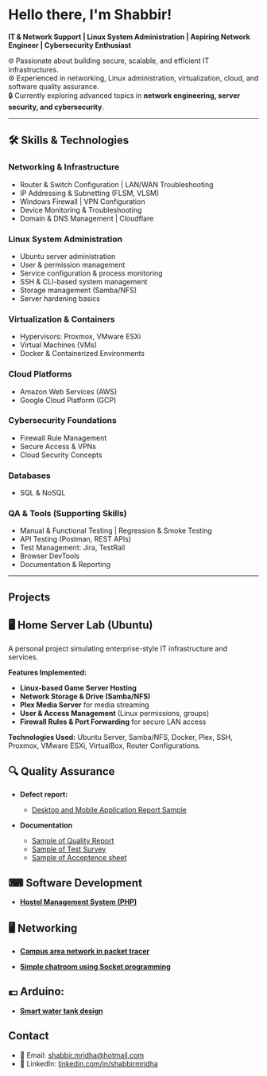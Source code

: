 <h1>Hello there, I'm Shabbir! </h1>

**IT & Network Support | Linux System Administration | Aspiring Network Engineer | Cybersecurity Enthusiast**  

🌐 Passionate about building secure, scalable, and efficient IT infrastructures.  
⚙️ Experienced in networking, Linux administration, virtualization, cloud, and software quality assurance.  
🔒 Currently exploring advanced topics in **network engineering, server security, and cybersecurity**.  

---

## 🛠️ Skills & Technologies  

### Networking & Infrastructure  
- Router & Switch Configuration | LAN/WAN Troubleshooting  
- IP Addressing & Subnetting (FLSM, VLSM)  
- Windows Firewall | VPN Configuration  
- Device Monitoring & Troubleshooting  
- Domain & DNS Management | Cloudflare  

### Linux System Administration  
- Ubuntu server administration  
- User & permission management  
- Service configuration & process monitoring  
- SSH & CLI-based system management  
- Storage management (Samba/NFS)  
- Server hardening basics  

### Virtualization & Containers  
- Hypervisors: Proxmox, VMware ESXi 
- Virtual Machines (VMs)  
- Docker & Containerized Environments  

### Cloud Platforms  
- Amazon Web Services (AWS)  
- Google Cloud Platform (GCP)  

### Cybersecurity Foundations  
- Firewall Rule Management  
- Secure Access & VPNs  
- Cloud Security Concepts  

### Databases  
- SQL & NoSQL  

### QA & Tools (Supporting Skills)  
- Manual & Functional Testing | Regression & Smoke Testing  
- API Testing (Postman, REST APIs)  
- Test Management: Jira, TestRail  
- Browser DevTools  
- Documentation & Reporting  
---

## Projects  
<h2>🖥 Home Server Lab (Ubuntu) </h2>
A personal project simulating enterprise-style IT infrastructure and services.  

**Features Implemented:**  
- **Linux-based Game Server Hosting**  
- **Network Storage & Drive (Samba/NFS)**  
- **Plex Media Server** for media streaming  
- **User & Access Management** (Linux permissions, groups)  
- **Firewall Rules & Port Forwarding** for secure LAN access  

**Technologies Used:** Ubuntu Server, Samba/NFS, Docker, Plex, SSH, Proxmox, VMware ESXi, VirtualBox, Router Configurations.  

<h2>🔍 Quality Assurance</h2>

- <b>Defect report:</b>
  - [Desktop and Mobile Application Report Sample](https://github.com/MrShabbir01/Bug-reports-in-Jira)

- <b>Documentation</b>
  - [Sample of Quality Report](https://github.com/MrShabbir01/Quality-Report)
  - [Sample of Test Survey](https://github.com/MrShabbir01/Test-Survey.git)
  - [Sample of Acceptence sheet](https://github.com/MrShabbir01)

<h2>⌨ Software Development</h2>

  - <b> [Hostel Management System (PHP)](https://github.com/MrShabbir01/Hostel-Management-System) </b>
  
<h2>🖥 Networking</h2>

  - <b> [Campus area network in packet tracer](https://github.com/MrShabbir01/Campus-Area-Network) </b>

  - <b> [Simple chatroom using Socket programming](https://github.com/MrShabbir01/Client-server-chatroom.) </b>

<h2>💶 Arduino: </h2>

  - <b> [Smart water tank design](https://github.com/MrShabbir01/Automated-Water-system-Arduino-Uno-) </b>


## Contact

- 📧 Email: [shabbir.mridha@hotmail.com](mailto:shabbir.mridha@hotmail.com)  
- 💼 LinkedIn: [linkedin.com/in/shabbirmridha](https://linkedin.com/in/shabbirmridha)  
